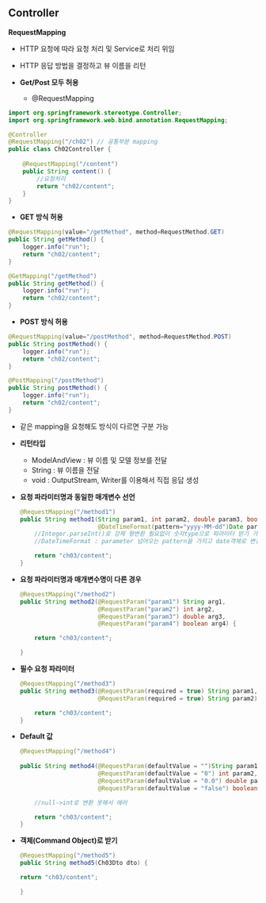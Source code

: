 ## Controller

**RequestMapping**

- HTTP 요청에 따라 요청 처리 및 Service로 처리 위임
- HTTP 응답 방법을 결정하고 뷰 이름을 리턴

- **Get/Post 모두 허용**
  - @RequestMapping

```java
import org.springframework.stereotype.Controller;
import org.springframework.web.bind.annotation.RequestMapping;

@Controller
@RequestMapping("/ch02") // 공통부분 mapping
public class Ch02Controller {
	
	@RequestMapping("/content")
	public String content() {
		//요청처리
		return "ch02/content";
	}
}

```


- **GET 방식 허용**

```java
@RequestMapping(value="/getMethod", method=RequestMethod.GET)
public String getMethod() {
    logger.info("run");		
    return "ch02/content";
}

@GetMapping("/getMethod")
public String getMethod() {
    logger.info("run");		
    return "ch02/content";
}
```

- **POST 방식 허용**

```java
@RequestMapping(value="/postMethod", method=RequestMethod.POST)
public String postMethod() {
    logger.info("run");		
    return "ch02/content";
}

@PostMapping("/postMethod")
public String postMethod() {
    logger.info("run");		
    return "ch02/content";
}
```

- 같은 mapping을 요청해도 방식이 다르면 구분 가능

- **리턴타입**

  - ModelAndView : 뷰 이름 및 모델 정보를 전달
  - String : 뷰 이름을 전달
  - void : OutputStream, Writer를 이용해서 직접 응답 생성

- **요청 파라미터명과 동일한 매개변수 선언**	

  ```java
  @RequestMapping("/method1")
  public String method1(String param1, int param2, double param3, boolean param4, 
                        @DateTimeFormat(pattern="yyyy-MM-dd")Date param5) {
      //Integer.parseInt()로 강제 형변환 필요없이 숫자type으로 파라미터 받기 가능함
      //DateTimeFormat : parameter 넘어오는 pattern을 가지고 date객체로 변경하라고 안내
  
      return "ch03/content";
  }
  ```

- **요청 파라미터명과 매개변수명이 다른 경우**

  ```java
  @RequestMapping("/method2")
  public String method2(@RequestParam("param1") String arg1, 
                        @RequestParam("param2") int arg2,
                        @RequestParam("param3") double arg3,
                        @RequestParam("param4") boolean arg4) {
  
      return "ch03/content";
  
  }
  ```

- **필수 요청 파라미터**

  ```java
  @RequestMapping("/method3")
  public String method3(@RequestParam(required = true) String param1, 
                        @RequestParam(required = true) String param2) {
  
      return "ch03/content";	
  }
  ```
  
- **Default 값**

  ```java
  @RequestMapping("/method4")
  	
  public String method4(@RequestParam(defaultValue = "")String param1, 
                        @RequestParam(defaultValue = "0") int param2, 
                        @RequestParam(defaultValue = "0.0") double param3,
                        @RequestParam(defaultValue = "false") boolean param4) {
  
      //null->int로 변환 못해서 에러
  
      return "ch03/content";
  }
  ```

- **객체(Command Object)로 받기**

  ```java
  @RequestMapping("/method5")
  public String method5(Ch03Dto dto) {
  
  return "ch03/content";
  
  }
  ```